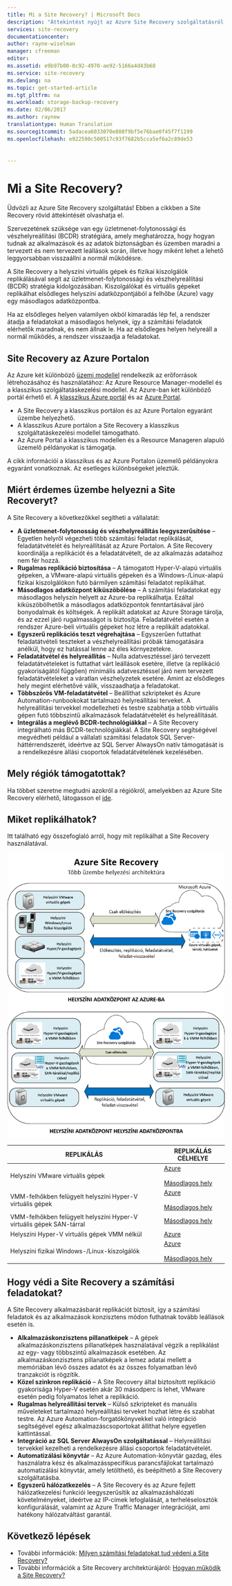 ```yaml
---
title: Mi a Site Recovery? | Microsoft Docs
description: "Áttekintést nyújt az Azure Site Recovery szolgáltatásról, és összefoglalja az üzembehelyezési forgatókönyveket."
services: site-recovery
documentationcenter: 
author: rayne-wiselman
manager: cfreeman
editor: 
ms.assetid: e9b97b00-0c92-4970-ae92-5166a4d43b68
ms.service: site-recovery
ms.devlang: na
ms.topic: get-started-article
ms.tgt_pltfrm: na
ms.workload: storage-backup-recovery
ms.date: 02/06/2017
ms.author: raynew
translationtype: Human Translation
ms.sourcegitcommit: 5adacea6033070e808f9bf5e76bae0f45f7f1199
ms.openlocfilehash: e922590c500517c93f7682b5cca5ef6a2c89de53


---
```

# <a name="what-is-site-recovery"></a>Mi a Site Recovery?
Üdvözli az Azure Site Recovery szolgáltatás! Ebben a cikkben a Site Recovery rövid áttekintését olvashatja el.

Szervezetének szüksége van egy üzletmenet-folytonossági és vészhelyreállítási (BCDR) stratégiára, amely meghatározza, hogy hogyan tudnak az alkalmazások és az adatok biztonságban és üzemben maradni a tervezett és nem tervezett leállások során, illetve hogy miként lehet a lehető leggyorsabban visszaállni a normál működésre.

A Site Recovery a helyszíni virtuális gépek és fizikai kiszolgálók replikálásával segít az üzletmenet-folytonossági és vészhelyreállítási (BCDR) stratégia kidolgozásában. Kiszolgálókat és virtuális gépeket replikálhat elsődleges helyszíni adatközpontjából a felhőbe (Azure) vagy egy másodlagos adatközpontba.

Ha az elsődleges helyen valamilyen okból kimaradás lép fel, a rendszer átadja a feladatokat a másodlagos helynek, így a számítási feladatok elérhetők maradnak, és nem állnak le. Ha az elsődleges helyen helyreáll a normál működés, a rendszer visszaadja a feladatokat.

## <a name="site-recovery-in-the-azure-portal"></a>Site Recovery az Azure Portalon
Az Azure két különböző [üzemi modellel](../azure-resource-manager/resource-manager-deployment-model.md) rendelkezik az erőforrások létrehozásához és használatához: Az Azure Resource Manager-modellel és a klasszikus szolgáltatáskezelési modellel. Az Azure-ban két különböző portál érhető el. A [klasszikus Azure portál](https://manage.windowsazure.com/) és az [Azure Portal](https://portal.azure.com).

* A Site Recovery a klasszikus portálon és az Azure Portalon egyaránt üzembe helyezhető.
* A klasszikus Azure portálon a Site Recovery a klasszikus szolgáltatáskezelési modellel támogatható.
* Az Azure Portal a klasszikus modellen és a Resource Manageren alapuló üzemelő példányokat is támogatja.

A cikk információi a klasszikus és az Azure Portalon üzemelő példányokra egyaránt vonatkoznak. Az esetleges különbségeket jeleztük.

## <a name="why-deploy-site-recovery"></a>Miért érdemes üzembe helyezni a Site Recoveryt?
A Site Recovery a következőkkel segítheti a vállalatát:

* **A üzletmenet-folytonosság és vészhelyreállítás leegyszerűsítése** – Egyetlen helyről végezheti több számítási feladat replikálását, feladatátvételét és helyreállítását az Azure Portalon. A Site Recovery koordinálja a replikációt és a feladatátvételt, de az alkalmazás adataihoz nem fér hozzá.
* **Rugalmas replikáció biztosítása** – A támogatott Hyper-V-alapú virtuális gépeken, a VMware-alapú virtuális gépeken és a Windows-/Linux-alapú fizikai kiszolgálókon futó bármilyen számítási feladatot replikálhat.
* **Másodlagos adatközpont kiküszöbölése** – A számítási feladatokat egy másodlagos helyszín helyett az Azure-ba replikálhatja. Ezáltal kiküszöbölhetők a másodlagos adatközpontok fenntartásával járó bonyodalmak és költségek. A replikált adatokat az Azure Storage tárolja, és az ezzel járó rugalmasságot is biztosítja. Feladatátvétel esetén a rendszer Azure-beli virtuális gépeket hoz létre a replikált adatokkal.
* **Egyszerű replikációs teszt végrehajtása** – Egyszerűen futtathat feladatátvételi teszteket a vészhelyreállítási próbák támogatására anélkül, hogy ez hatással lenne az éles környezetekre.
* **Feladatátvétel és helyreállítás** – Nulla adatvesztéssel járó tervezett feladatátvételeket is futtathat várt leállások esetére, illetve (a replikáció gyakoriságától függően) minimális adatvesztéssel járó nem tervezett feladatátvételeket a váratlan vészhelyzetek esetére. Amint az elsődleges hely megint elérhetővé válik, visszaadhatja a feladatokat.
* **Többszörös VM-feladatátvétel** – Beállíthat szkripteket és Azure Automation-runbookokat tartalmazó helyreállítási terveket. A helyreállítási tervekkel modellezheti és testre szabhatja a több virtuális gépen futó többszintű alkalmazások feladatátvételét és helyreállítását.
* **Integrálás a meglévő BCDR-technológiákkal** – A Site Recovery integrálható más BCDR-technológiákkal. A Site Recovery segítségével megvédheti például a vállalati számítási feladatok SQL Server-háttérrendszerét, ideértve az SQL Server AlwaysOn natív támogatását is a rendelkezésre állási csoportok feladatátvételének kezelésében.

## <a name="which-regions-are-supported"></a>Mely régiók támogatottak?
Ha többet szeretne megtudni azokról a régiókról, amelyekben az Azure Site Recovery elérhető, látogasson el [ide](https://azure.microsoft.com/en-us/regions/services/). 

## <a name="what-can-i-replicate"></a>Miket replikálhatok?
Itt található egy összefoglaló arról, hogy mit replikálhat a Site Recovery használatával.

![Két helyszíni hely közötti replikálás](./media/site-recovery-overview/asr-overview-graphic.png)

| **REPLIKÁLÁS** | **REPLIKÁLÁS CÉLHELYE** |
| --- | --- |
| Helyszíni VMware virtuális gépek |[Azure](site-recovery-vmware-to-azure-classic.md)<br/><br/> [Másodlagos hely](site-recovery-vmware-to-vmware.md) |
| VMM-felhőkben felügyelt helyszíni Hyper-V virtuális gépek |[Azure](site-recovery-vmm-to-azure.md)<br/><br/> [Másodlagos hely](site-recovery-vmm-to-vmm.md) |
| VMM-felhőkben felügyelt helyszíni Hyper-V virtuális gépek SAN-tárral |[Másodlagos hely](site-recovery-vmm-san.md) |
| Helyszíni Hyper-V virtuális gépek VMM nélkül |[Azure](site-recovery-hyper-v-site-to-azure.md) |
| Helyszíni fizikai Windows-/Linux-kiszolgálók |[Azure](site-recovery-vmware-to-azure-classic.md)<br/><br/> [Másodlagos hely](site-recovery-vmware-to-vmware.md) |

## <a name="how-does-site-recovery-protect-workloads"></a>Hogy védi a Site Recovery a számítási feladatokat?
A Site Recovery alkalmazásbarát replikációt biztosít, így a számítási feladatok és az alkalmazások konzisztens módon futhatnak tovább leállások esetén is.

* **Alkalmazáskonzisztens pillanatképek** – A gépek alkalmazáskonzisztens pillanatképek használatával végzik a replikálást az egy- vagy többszintű alkalmazások esetében. Az alkalmazáskonzisztens pillanatképek a lemez adatai mellett a memóriában lévő összes adatot és az összes folyamatban lévő tranzakciót is rögzítik.
* **Közel szinkron replikáció** – A Site Recovery által biztosított replikáció gyakorisága Hyper-V esetén akár 30 másodperc is lehet, VMware esetén pedig folyamatos lehet a replikáció.
* **Rugalmas helyreállítási tervek** – Külső szkripteket és manuális műveleteket tartalmazó helyreállítási terveket hozhat létre és szabhat testre. Az Azure Automation-forgatókönyvekkel való integráció segítségével egész alkalmazáscsoportokat állíthat helyre egyetlen kattintással.
* **Integráció az SQL Server AlwaysOn szolgáltatással** – Helyreállítási tervekkel kezelheti a rendelkezésre állási csoportok feladatátvételét.
* **Automatizálási könyvtár** – Az Azure Automation-könyvtár gazdag, éles használatra kész és alkalmazásspecifikus parancsfájlokat tartalmazó automatizálási könyvtár, amely letölthető, és beépíthető a Site Recovery szolgáltatásba.
* **Egyszerű hálózatkezelés** – A Site Recovery és az Azure fejlett hálózatkezelési funkciói leegyszerűsítik az alkalmazáshálózati követelményeket, ideértve az IP-címek lefoglalását, a terheléselosztók konfigurálását, valamint az Azure Traffic Manager integrációját, ami hatékony hálózatváltást garantál.

## <a name="next-steps"></a>Következő lépések
* További információk: [Milyen számítási feladatokat tud védeni a Site Recovery?](site-recovery-workload.md)
* További információk a Site Recovery architektúrájáról: [Hogyan működik a Site Recovery?](site-recovery-components.md)



<!--HONumber=Feb17_HO4-->


